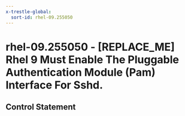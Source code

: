 ```yaml
---
x-trestle-global:
  sort-id: rhel-09.255050
---
```


# rhel-09.255050 - \[REPLACE_ME\] Rhel 9 Must Enable The Pluggable Authentication Module (Pam) Interface For Sshd.

## Control Statement
